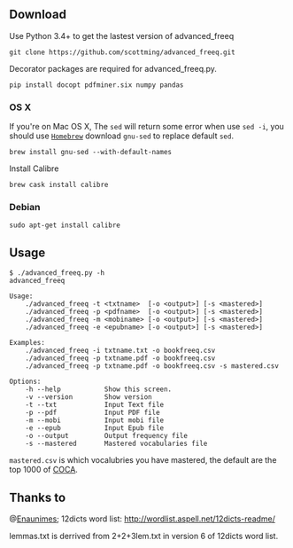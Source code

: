 ## Download


Use Python 3.4+ to get the lastest version of advanced_freeq

```
git clone https://github.com/scottming/advanced_freeq.git
```

Decorator packages are required for advanced_freeq.py.

```
pip install docopt pdfminer.six numpy pandas
```

### OS X

If you're on Mac OS X, The `sed` will return some error when use `sed -i`, you should use [`Homebrew`](http://brew.sh/) download `gnu-sed` to replace default `sed`.

```
brew install gnu-sed --with-default-names
```

Install Calibre

```
brew cask install calibre
```

### Debian

```
sudo apt-get install calibre
```

## Usage

```
$ ./advanced_freeq.py -h
advanced_freeq

Usage:
    ./advanced_freeq -t <txtname>  [-o <output>] [-s <mastered>]
    ./advanced_freeq -p <pdfname>  [-o <output>] [-s <mastered>]
    ./advanced_freeq -m <mobiname> [-o <output>] [-s <mastered>]
    ./advanced_freeq -e <epubname> [-o <output>] [-s <mastered>]

Examples:
    ./advanced_freeq -i txtname.txt -o bookfreeq.csv
    ./advanced_freeq -p txtname.pdf -o bookfreeq.csv
    ./advanced_freeq -p txtname.pdf -o bookfreeq.csv -s mastered.csv

Options:
    -h --help           Show this screen.
    -v --version        Show version
    -t --txt            Input Text file
    -p --pdf            Input PDF file
    -m --mobi           Input mobi file
    -e --epub           Input Epub file
    -o --output         Output frequency file
    -s --mastered       Mastered vocabularies file
```

`mastered.csv` is which vocalubries you have mastered, the default are the top 1000 of [COCA](http://corpus.byu.edu/coca/).

## Thanks to

@[Enaunimes](https://github.com/Enaunimes/freeq); 12dicts word list: <http://wordlist.aspell.net/12dicts-readme/>

lemmas.txt is derrived from 2+2+3lem.txt in version 6 of 12dicts word
list.



